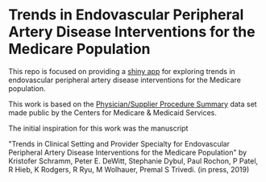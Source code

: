 # Trends in Endovascular Peripheral Artery Disease Interventions for the Medicare Population

This repo is focused on providing a [shiny app](https://dewittpe.shinyapps.io/PAD-Interventions/) for
exploring trends in endovascular peripheral artery disease interventions for the
Medicare population.

This work is based on the [Physician/Supplier Procedure Summary](https://www.cms.gov/Research-Statistics-Data-and-Systems/Statistics-Trends-and-Reports/Physician-Supplier-Procedure-Summary/index)
data set made public by the Centers for Medicare & Medicaid Services.

The initial inspiration for this work was the manuscript

"Trends in Clinical Setting and Provider Specialty for Endovascular Peripheral
Artery Disease Interventions for the Medicare Population" by Kristofer Schramm,
Peter E. DeWitt, Stephanie Dybul, Paul Rochon, P Patel, R Hieb, K Rodgers, R
Ryu, M Wolhauer, Premal S Trivedi. (in press, 2019)

